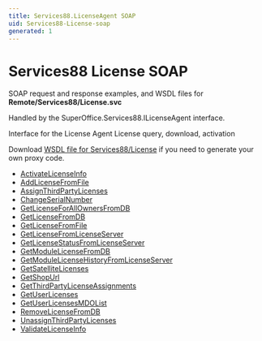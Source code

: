 ```yaml
---
title: Services88.LicenseAgent SOAP
uid: Services88-License-soap
generated: 1
---
```


# Services88 License SOAP

SOAP request and response examples, and WSDL files for **Remote/Services88/License.svc**

Handled by the <see cref="T:SuperOffice.Services88.ILicenseAgent">SuperOffice.Services88.ILicenseAgent</see> interface.

Interface for the License Agent
License query, download, activation

Download [WSDL file for Services88/License](../Services88-License.md) if you need to generate your own proxy code.

* [ActivateLicenseInfo](ActivateLicenseInfo.md)
* [AddLicenseFromFile](AddLicenseFromFile.md)
* [AssignThirdPartyLicenses](AssignThirdPartyLicenses.md)
* [ChangeSerialNumber](ChangeSerialNumber.md)
* [GetLicenseForAllOwnersFromDB](GetLicenseForAllOwnersFromDB.md)
* [GetLicenseFromDB](GetLicenseFromDB.md)
* [GetLicenseFromFile](GetLicenseFromFile.md)
* [GetLicenseFromLicenseServer](GetLicenseFromLicenseServer.md)
* [GetLicenseStatusFromLicenseServer](GetLicenseStatusFromLicenseServer.md)
* [GetModuleLicenseFromDB](GetModuleLicenseFromDB.md)
* [GetModuleLicenseHistoryFromLicenseServer](GetModuleLicenseHistoryFromLicenseServer.md)
* [GetSatelliteLicenses](GetSatelliteLicenses.md)
* [GetShopUrl](GetShopUrl.md)
* [GetThirdPartyLicenseAssignments](GetThirdPartyLicenseAssignments.md)
* [GetUserLicenses](GetUserLicenses.md)
* [GetUserLicensesMDOList](GetUserLicensesMDOList.md)
* [RemoveLicenseFromDB](RemoveLicenseFromDB.md)
* [UnassignThirdPartyLicenses](UnassignThirdPartyLicenses.md)
* [ValidateLicenseInfo](ValidateLicenseInfo.md)


